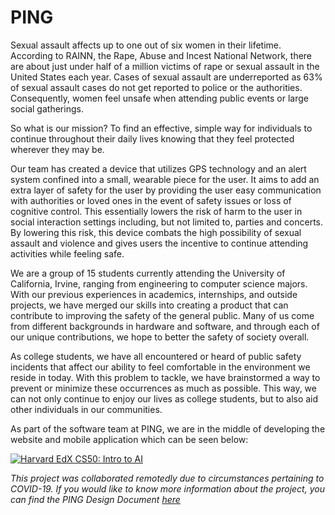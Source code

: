 # PING

Sexual assault affects up to one out of six women in their lifetime. According to RAINN, the Rape, Abuse and Incest National Network, there are about just under half of a million victims of rape or sexual assault in the United States each year. Cases of sexual assault are underreported as 63% of sexual assault cases do not get reported to police or the authorities. Consequently, women feel unsafe when attending public events or large social gatherings.

So what is our mission? To find an effective, simple way for individuals to continue throughout their daily lives knowing that they feel protected wherever they may be.

Our team has created a device that utilizes GPS technology and an alert system confined into a small, wearable piece for the user. It aims to add an extra layer of safety for the user by providing the user easy communication with authorities or loved ones in the event of safety issues or loss of cognitive control. This essentially lowers the risk of harm to the user in social interaction settings including, but not limited to, parties and concerts. By lowering this risk, this device combats the high possibility of sexual assault and violence and gives users the incentive to continue attending activities while feeling safe.

We are a group of 15 students currently attending the University of California, Irvine, ranging from engineering to computer science majors. With our previous experiences in academics, internships, and outside projects, we have merged our skills into creating a product that can contribute to improving the safety of the general public. Many of us come from different backgrounds in hardware and software, and through each of our unique contributions, we hope to better the safety of society overall.

As college students, we have all encountered or heard of public safety incidents that affect our ability to feel comfortable in the environment we reside in today. With this problem to tackle, we have brainstormed a way to prevent or minimize these occurrences as much as possible. This way, we can not only continue to enjoy our lives as college students, but to also aid other individuals in our communities.

As part of the software team at PING, we are in the middle of developing the website and mobile application which can be seen below:

[![Harvard EdX CS50: Intro to AI](http://img.youtube.com/vi/S49Vh_xPNg0/0.jpg)](https://youtu.be/S49Vh_xPNg0)

*This project was collaborated remotedly due to circumstances pertaining to COVID-19. If you would like to know more information about the project, you can find the PING Design Document [here](https://docs.google.com/document/d/1_ZIovUiklJfQzd8eGbFzWppC3jS5onJSRx4VYMZamuA/edit?usp=sharing)*
